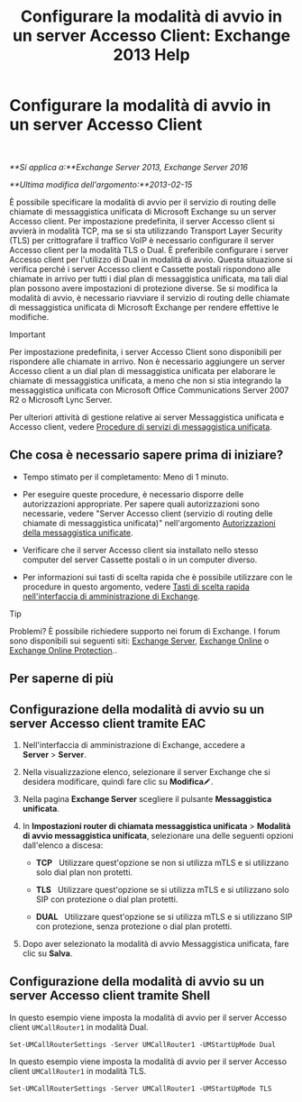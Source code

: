 ﻿---
title: 'Configurare la modalità di avvio in un server Accesso Client: Exchange 2013 Help'
TOCTitle: Configurare la modalità di avvio in un server Accesso Client
ms:assetid: 71cc9061-9e3c-4b4a-8dbe-f590ca5bcee8
ms:mtpsurl: https://technet.microsoft.com/it-it/library/JJ673533(v=EXCHG.150)
ms:contentKeyID: 50555616
ms.date: 05/22/2018
mtps_version: v=EXCHG.150
ms.translationtype: MT
---

# Configurare la modalità di avvio in un server Accesso Client

 

_**Si applica a:**Exchange Server 2013, Exchange Server 2016_

_**Ultima modifica dell'argomento:**2013-02-15_

È possibile specificare la modalità di avvio per il servizio di routing delle chiamate di messaggistica unificata di Microsoft Exchange su un server Accesso client. Per impostazione predefinita, il server Accesso client si avvierà in modalità TCP, ma se si sta utilizzando Transport Layer Security (TLS) per crittografare il traffico VoIP è necessario configurare il server Accesso client per la modalità TLS o Dual. È preferibile configurare i server Accesso client per l'utilizzo di Dual in modalità di avvio. Questa situazione si verifica perché i server Accesso client e Cassette postali rispondono alle chiamate in arrivo per tutti i dial plan di messaggistica unificata, ma tali dial plan possono avere impostazioni di protezione diverse. Se si modifica la modalità di avvio, è necessario riavviare il servizio di routing delle chiamate di messaggistica unificata di Microsoft Exchange per rendere effettive le modifiche.


> [!IMPORTANT]
> Per impostazione predefinita, i server Accesso Client sono disponibili per rispondere alle chiamate in arrivo. Non è necessario aggiungere un server Accesso client a un dial plan di messaggistica unificata per elaborare le chiamate di messaggistica unificata, a meno che non si stia integrando la messaggistica unificata con Microsoft Office Communications Server 2007 R2 o Microsoft Lync Server.



Per ulteriori attività di gestione relative ai server Messaggistica unificata e Accesso client, vedere [Procedure di servizi di messaggistica unificata](um-services-procedures-exchange-2013-help.md).

## Che cosa è necessario sapere prima di iniziare?

  - Tempo stimato per il completamento: Meno di 1 minuto.

  - Per eseguire queste procedure, è necessario disporre delle autorizzazioni appropriate. Per sapere quali autorizzazioni sono necessarie, vedere "Server Accesso client (servizio di routing delle chiamate di messaggistica unificata)" nell'argomento [Autorizzazioni della messaggistica unificate](unified-messaging-permissions-exchange-2013-help.md).

  - Verificare che il server Accesso client sia installato nello stesso computer del server Cassette postali o in un computer diverso.

  - Per informazioni sui tasti di scelta rapida che è possibile utilizzare con le procedure in questo argomento, vedere [Tasti di scelta rapida nell'interfaccia di amministrazione di Exchange](keyboard-shortcuts-in-the-exchange-admin-center-exchange-online-protection-help.md).


> [!TIP]
> Problemi? È possibile richiedere supporto nei forum di Exchange. I forum sono disponibili sui seguenti siti: <A href="https://go.microsoft.com/fwlink/p/?linkid=60612">Exchange Server</A>, <A href="https://go.microsoft.com/fwlink/p/?linkid=267542">Exchange Online</A> o <A href="https://go.microsoft.com/fwlink/p/?linkid=285351">Exchange Online Protection</A>..



## Per saperne di più

## Configurazione della modalità di avvio su un server Accesso client tramite EAC

1.  Nell'interfaccia di amministrazione di Exchange, accedere a **Server** \> **Server**.

2.  Nella visualizzazione elenco, selezionare il server Exchange che si desidera modificare, quindi fare clic su **Modifica**![Icona Modifica](images/JJ218640.6f53ccb2-1f13-4c02-bea0-30690e6ea71d(EXCHG.150).gif "Icona Modifica").

3.  Nella pagina **Exchange Server** scegliere il pulsante **Messaggistica unificata**.

4.  In **Impostazioni router di chiamata messaggistica unificata** \> **Modalità di avvio messaggistica unificata**, selezionare una delle seguenti opzioni dall'elenco a discesa:
    
      - **TCP**   Utilizzare quest'opzione se non si utilizza mTLS e si utilizzano solo dial plan non protetti.
    
      - **TLS**   Utilizzare quest'opzione se si utilizza mTLS e si utilizzano solo SIP con protezione o dial plan protetti.
    
      - **DUAL**   Utilizzare quest'opzione se si utilizza mTLS e si utilizzano SIP con protezione, senza protezione o dial plan protetti.

5.  Dopo aver selezionato la modalità di avvio Messaggistica unificata, fare clic su **Salva**.

## Configurazione della modalità di avvio su un server Accesso client tramite Shell

In questo esempio viene imposta la modalità di avvio per il server Accesso client `UMCallRouter1` in modalità Dual.

    Set-UMCallRouterSettings -Server UMCallRouter1 -UMStartUpMode Dual

In questo esempio viene imposta la modalità di avvio per il server Accesso client `UMCallRouter1` in modalità TLS.

    Set-UMCallRouterSettings -Server UMCallRouter1 -UMStartUpMode TLS

